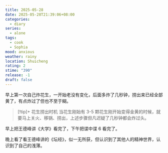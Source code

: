 ```yaml
---
title: 2025-05-28
date: 2025-05-28T21:39:06+08:00
categories:
  - diary
series:
  - alone
tags:
  - cook
  - Sophia
mood: anxious
weather: rainy
location: Shuicheng
rating: 2
stime: "390"
release: -1
draft: false
---
```

早上第一次自己炸花生，一开始老没有变化，后面多炸了几秒钟，捞出来已经全部黄了，有点炸过了但也不至于糊。

> [!tip]+ 花生捞出时机
> 当花生刚始有 3-5 颗花生刚开始变得金黄的时候，就要马上关火、移锅、捞出，上述步骤但凡迟疑了几秒钟都会炸过头。

早上把王德峰讲《大学》看完了，下午把谍中谍 6 看完了。

晚上看了看王德峰讲的《坛经》，似一无所获，但认识到了其他人的精神世界，认识到了自己的浅薄。